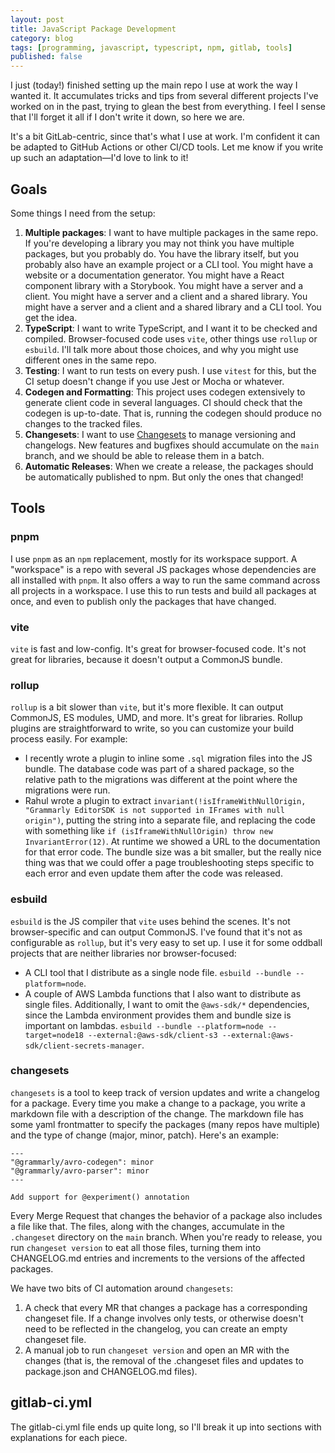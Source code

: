 ```yaml
---
layout: post
title: JavaScript Package Development
category: blog
tags: [programming, javascript, typescript, npm, gitlab, tools]
published: false
---
```


I just (today!) finished setting up the main repo I use at work the way I wanted it. It accumulates tricks and tips from several different projects I've worked on in the past, trying to glean the best from everything. I feel I sense that I'll forget it all if I don't write it down, so here we are.

It's a bit GitLab-centric, since that's what I use at work. I'm confident it can be adapted to GitHub Actions or other CI/CD tools. Let me know if you write up such an adaptation—I'd love to link to it!

## Goals

Some things I need from the setup:

1. **Multiple packages**: I want to have multiple packages in the same repo. If you're developing a library you may not think you have multiple packages, but you probably do. You have the library itself, but you probably also have an example project or a CLI tool. You might have a website or a documentation generator. You might have a React component library with a Storybook. You might have a server and a client. You might have a server and a client and a shared library. You might have a server and a client and a shared library and a CLI tool. You get the idea.
1. **TypeScript**: I want to write TypeScript, and I want it to be checked and compiled. Browser-focused code uses `vite`, other things use `rollup` or `esbuild`. I'll talk more about those choices, and why you might use different ones in the same repo.
1. **Testing**: I want to run tests on every push. I use `vitest` for this, but the CI setup doesn't change if you use Jest or Mocha or whatever.
1. **Codegen and Formatting**: This project uses codegen extensively to generate client code in several languages. CI should check that the codegen is up-to-date. That is, running the codegen should produce no changes to the tracked files.
1. **Changesets**: I want to use [Changesets](https://github.com/changesets/changesets) to manage versioning and changelogs. New features and bugfixes should accumulate on the `main` branch, and we should be able to release them in a batch.
1. **Automatic Releases**: When we create a release, the packages should be automatically published to npm. But only the ones that changed!

## Tools

### pnpm

I use `pnpm` as an `npm` replacement, mostly for its workspace support. A "workspace" is a repo with several JS packages whose dependencies are all installed with `pnpm`. It also offers a way to run the same command across all projects in a workspace. I use this to run tests and build all packages at once, and even to publish only the packages that have changed.

### vite

`vite` is fast and low-config. It's great for browser-focused code. It's not great for libraries, because it doesn't output a CommonJS bundle.

### rollup

`rollup` is a bit slower than `vite`, but it's more flexible. It can output CommonJS, ES modules, UMD, and more. It's great for libraries. Rollup plugins are straightforward to write, so you can customize your build process easily. For example:

- I recently wrote a plugin to inline some `.sql` migration files into the JS bundle. The database code was part of a shared package, so the relative path to the migrations was different at the point where the migrations were run.
- Rahul wrote a plugin to extract `invariant(!isIframeWithNullOrigin, "Grammarly EditorSDK is not supported in IFrames with null origin")`, putting the string into a separate file, and replacing the code with something like `if (isIframeWithNullOrigin) throw new InvariantError(12)`. At runtime we showed a URL to the documentation for that error code. The bundle size was a bit smaller, but the really nice thing was that we could offer a page troubleshooting steps specific to each error and even update them after the code was released.

### esbuild

`esbuild` is the JS compiler that `vite` uses behind the scenes. It's not browser-specific and can output CommonJS. I've found that it's not as configurable as `rollup`, but it's very easy to set up. I use it for some oddball projects that are neither libraries nor browser-focused:

- A CLI tool that I distribute as a single node file. `esbuild --bundle --platform=node`.
- A couple of AWS Lambda functions that I also want to distribute as single files. Additionally, I want to omit the `@aws-sdk/*` dependencies, since the Lambda environment provides them and bundle size is important on lambdas. `esbuild --bundle --platform=node --target=node18 --external:@aws-sdk/client-s3 --external:@aws-sdk/client-secrets-manager`.

### changesets

`changesets` is a tool to keep track of version updates and write a changelog for a package. Every time you make a change to a package, you write a markdown file with a description of the change. The markdown file has some yaml frontmatter to specify the packages (many repos have multiple) and the type of change (major, minor, patch). Here's an example:

```
---
"@grammarly/avro-codegen": minor
"@grammarly/avro-parser": minor
---

Add support for @experiment() annotation
```

Every Merge Request that changes the behavior of a package also includes a file like that. The files, along with the changes, accumulate in the `.changeset` directory on the `main` branch. When you're ready to release, you run `changeset version` to eat all those files, turning them into CHANGELOG.md entries and increments to the versions of the affected packages.

We have two bits of CI automation around `changesets`:

1. A check that every MR that changes a package has a corresponding changeset file. If a change involves only tests, or otherwise doesn't need to be reflected in the changelog, you can create an empty changeset file.
2. A manual job to run `changeset version` and open an MR with the changes (that is, the removal of the .changeset files and updates to package.json and CHANGELOG.md files).

## gitlab-ci.yml

The gitlab-ci.yml file ends up quite long, so I'll break it up into sections with explanations for each piece.
